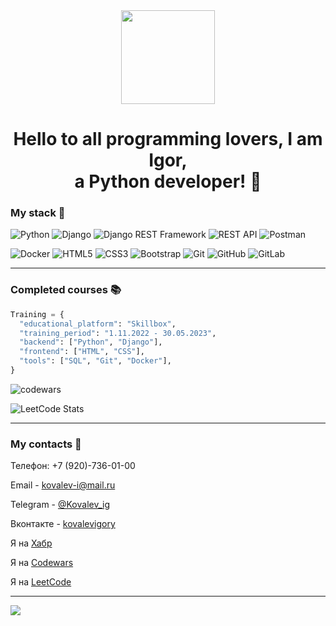 <div id="header" align="center">
  <img src="https://media.giphy.com/media/v1.Y2lkPTc5MGI3NjExbm92Z3V5bndha2dyOTI0ZTFmbzFvY2Q3eXF2YzI0aHl0OGR6aWR5cCZlcD12MV9pbnRlcm5hbF9naWZfYnlfaWQmY3Q9cw/cmCEsJZHYBPels360q/giphy.gif" width="150"/>
</div>

<h1 align="center">Hello to all programming lovers, I am Igor,<br>a Python developer! 👋</h1>

### My stack 🔧
![Python](https://img.shields.io/badge/-Python-29587e?style=for-the-badge&logo=python&logoColor=f6bb0b)
![Django](https://img.shields.io/badge/-Django-113227?style=for-the-badge&logo=django&logoColor=ffffff)
![Django REST Framework](https://img.shields.io/badge/-Django%20REST%20Framework-7c000d?style=for-the-badge&logo=Django-REST-Framework&logoColor=7c000d)
![REST API](https://img.shields.io/badge/-REST%20API-8cc63f?style=for-the-badge&logo=REST-API&logoColor=8cc63f)
![Postman](https://img.shields.io/badge/-Postman-fe6c37?style=for-the-badge&logo=Postman&logoColor=ffffff)

![Docker](https://img.shields.io/badge/-Docker-1c63ed?style=for-the-badge&logo=Docker&logoColor=ffffff)
![HTML5](https://img.shields.io/badge/html5-%23E34F26.svg?style=for-the-badge&logo=html5&logoColor=white) 
![CSS3](https://img.shields.io/badge/css3-%231572B6.svg?style=for-the-badge&logo=css3&logoColor=white) 
![Bootstrap](https://img.shields.io/badge/-Bootstrap-7409f7?style=for-the-badge&logo=Bootstrap&logoColor=f0e6fc)
![Git](https://img.shields.io/badge/-Git-d84422?style=for-the-badge&logo=Git&logoColor=feffff)
![GitHub](https://img.shields.io/badge/-GitHub-E5D3FF?style=for-the-badge&logo=GitHub&logoColor=221e1f)
![GitLab](https://img.shields.io/badge/gitlab-%23181717.svg?style=for-the-badge&logo=gitlab&logoColor=white)

---

<!-- ## [![Top Langs](https://github-readme-stats.vercel.app/api/top-langs/?username=IgorYKovalev&layout=compact)](https://github.com/anuraghazra/github-readme-stats) -->

### Completed courses 📚

```Python
Training = {
  "educational_platform": "Skillbox",
  "training_period": "1.11.2022 - 30.05.2023",
  "backend": ["Python", "Django"],
  "frontend": ["HTML", "CSS"],
  "tools": ["SQL", "Git", "Docker"],
}
```

![codewars](https://www.codewars.com/users/%D0%9A%D0%BE%D0%B2%D0%B0%D0%BB%D0%B5%D0%B2-%D0%98%D0%B3%D0%BE%D1%80%D1%8C/badges/large)

![LeetCode Stats](https://leetcode.card.workers.dev/kovalev-i?theme=dark&font=baloo&extension=null)

---

### My сontacts 📨

Телефон: +7 (920)-736-01-00

Email - kovalev-i@mail.ru

Telegram - [@Kovalev_ig](https://telegram.me/Kovalev_ig)

Вконтакте - [kovalevigory](https://vk.com/kovalevigory)

Я на [Хабр](https://career.habr.com/kovalevigor123)

Я на [Сodewars](https://www.codewars.com/users/Ковалев-Игорь)

Я на [LeetCode](https://leetcode.com/kovalev-i/)

---

![](https://komarev.com/ghpvc/?username=IgorYKovalev)
